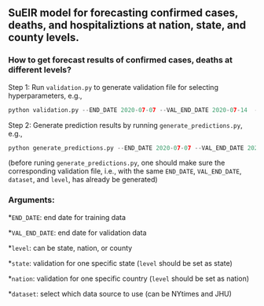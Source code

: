 
## SuEIR model for forecasting confirmed cases, deaths, and hospitaliztions at nation, state, and county levels.

### How to get forecast results of confirmed cases, deaths at different levels?

Step 1: Run ```validation.py``` to generate validation file for selecting hyperparameters, e.g.,
```python
python validation.py --END_DATE 2020-07-07 --VAL_END_DATE 2020-07-14  --dataset NYtimes --level state
```

Step 2: Generate prediction results by running ```generate_predictions.py```, e.g.,
```python
python generate_predictions.py --END_DATE 2020-07-07 --VAL_END_DATE 2020-07-14 --dataset NYtimes --level state
```
(before runing ```generate_predictions.py```, one should make sure the corresponding validation file, i.e., with the same ```END_DATE```, ```VAL_END_DATE```, ```dataset```, and ```level```, has already be generated)


### Arguments:
*```END_DATE```: end date for training data

*```VAL_END_DATE```: end date for validation data

*```level```: can be state, nation, or county

*```state```: validation for one specific state (```level``` should be set as state)

*```nation```: validation for one specific country (```level``` should be set as nation)

*```dataset```: select which data source to use (can be NYtimes and JHU)

